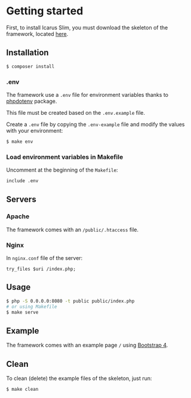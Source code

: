 # Getting started

First, to install Icarus Slim, you must download the skeleton of the framework, located [here](https://github.com/cba85/icarus-slim).

## Installation

```bash
$ composer install
```

### .env

The framework use a `.env` file for environment variables thanks to [phpdotenv](https://github.com/vlucas/phpdotenv) package.

This file must be created based on the `.env.example` file.

Create a `.env` file by copying the `.env-example` file and modify the values with your environment:

```bash
$ make env
```

### Load environment variables in Makefile

Uncomment at the beginning of the `Makefile`:

```bash
include .env
```

## Servers

### Apache

The framework comes with an `/public/.htaccess` file.

### Nginx

In `nginx.conf` file of the server:

```nginx
try_files $uri /index.php;
```

## Usage

```bash
$ php -S 0.0.0.0:8080 -t public public/index.php
# or using Makefile
$ make serve
```

## Example

The framework comes with an example page `/` using [Bootstrap 4](https://getbootstrap.com).

## Clean

To clean (delete) the example files of the skeleton, just run:

```bash
$ make clean
```